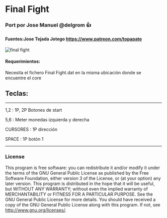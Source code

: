 # Final Fight

### Port por Jose Manuel @delgrom :+1: 
#### Fuentes:Jose Tejada Jotego https://www.patreon.com/topapate

![final fight](https://user-images.githubusercontent.com/31018768/93026858-5fc36180-f609-11ea-8279-f783c7fa5c44.jpg)

#### Requerimientos:

Necesita el fichero Final Fight.dat en la misma ubicación donde se encuentre el core

## Teclas:
--------------------------------------------------
1,2 :   1P, 2P Botones de start

5,6 :   Meter monedas izquierda y derecha

CURSORES : 1P dirección

SPACE    : 1P botón 1

---------------------------------------------------
### License


This program is free software: you can redistribute it and/or modify it under the terms of the GNU General Public License as published by the Free Software Foundation, either version 3 of the License, or (at your option) any later version.
This program is distributed in the hope that it will be useful, but WITHOUT ANY WARRANTY; without even the implied warranty of MERCHANTABILITY or FITNESS FOR A PARTICULAR PURPOSE. See the GNU General Public License for more details.
You should have received a copy of the GNU General Public License along with this program. If not, see http://www.gnu.org/licenses/.
